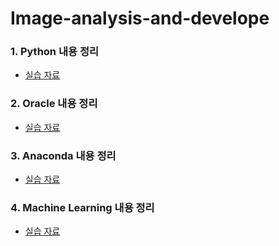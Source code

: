 # Image-analysis-and-develope

### 1. Python 내용 정리
 - [실습 자료](https://github.com/madfalc0n/Image-analysis-and-develope/blob/master/python)

### 2. Oracle 내용 정리
 - [실습 자료](https://github.com/madfalc0n/Image-analysis-and-develope/tree/master/oracle)

### 3. Anaconda 내용 정리
 - [실습 자료](https://github.com/madfalc0n/Image-analysis-and-develope/blob/master/anaconda)

### 4. Machine Learning 내용 정리
 - [실습 자료](https://github.com/madfalc0n/Image-analysis-and-develope/tree/master/Machine_Learning)
 
 